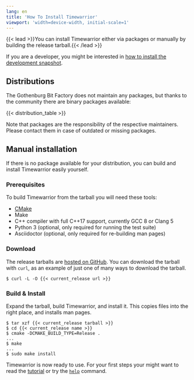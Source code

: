 ```yaml
---
lang: en
title: 'How To Install Timewarrior'
viewport: 'width=device-width, initial-scale=1'
---
```


{{< lead >}}You can install Timewarrior either via packages or manually by building the release tarball.{{< /lead >}}

If you are a developer, you might be interested in [how to install the development snapshot](/docs/install-dev).

## Distributions

The Gothenburg Bit Factory does not maintain any packages, but thanks to the community there are binary packages available:

{{< distribution_table >}}

Note that packages are the responsibility of the respective maintainers.
Please contact them in case of outdated or missing packages.

## Manual installation
If there is no package available for your distribution, you can build and install Timewarrior easily yourself.

### Prerequisites

To build Timewarrior from the tarball you will need these tools:

* [CMake](https://cmake.org)
* Make
* C++ compiler with full C++17 support, currently GCC 8 or Clang 5
* Python 3 (optional, only required for running the test suite)
* Asciidoctor (optional, only required for re-building man pages)

### Download

The release tarballs are [hosted on GitHub](https://github.com/GothenburgBitFactory/timewarrior/releases).
You can download the tarball with `curl`, as an example of just one of many ways to download the tarball.

```
$ curl -L -O {{< current_release url >}}
```

### Build & Install

Expand the tarball, build Timewarrior, and install it.
This copies files into the right place, and installs man pages.

```
$ tar xzf {{< current_release tarball >}}
$ cd {{< current_release name >}}
$ cmake -DCMAKE_BUILD_TYPE=Release .
...
$ make
...
$ sudo make install
```

Timewarrior is now ready to use.
For your first steps your might want to read the [tutorial](/docs/tutorial) or try the [`help`](/reference/timew-help.1) command.

